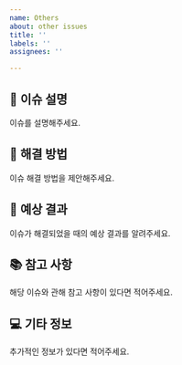 ```yaml
---
name: Others
about: other issues
title: ''
labels: ''
assignees: ''

---
```


## 📌 이슈 설명
이슈를 설명해주세요.

## 🤔 해결 방법
이슈 해결 방법을 제안해주세요.

## 🎉 예상 결과
이슈가 해결되었을 때의 예상 결과를 알려주세요.

## 📚 참고 사항
해당 이슈와 관해 참고 사항이 있다면 적어주세요.

## 💻 기타 정보
추가적인 정보가 있다면 적어주세요.
